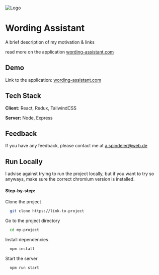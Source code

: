 
![Logo](https://dev-to-uploads.s3.amazonaws.com/uploads/articles/th5xamgrr6se0x5ro4g6.png)


# Wording Assistant

A brief description of my motivation & links

read more on the application [wording-assistant.com](http://wording-assistant.com)

## Demo

Link to the application: [wording-assistant.com](http://wording-assistant.com)

 <Demo Gif >



## Tech Stack

**Client:** React, Redux, TailwindCSS 

**Server:** Node, Express


## Feedback

If you have any feedback, please contact me at a.spindeler@web.de


## Run Locally

I advise against trying to run the project locally, but if you want to try so anyways, make sure the correct chromium version is installed.

#### Step-by-step: 

Clone the project

```bash
  git clone https://link-to-project
```

Go to the project directory

```bash
  cd my-project
```

Install dependencies

```bash
  npm install
```

Start the server

```bash
  npm run start
```

